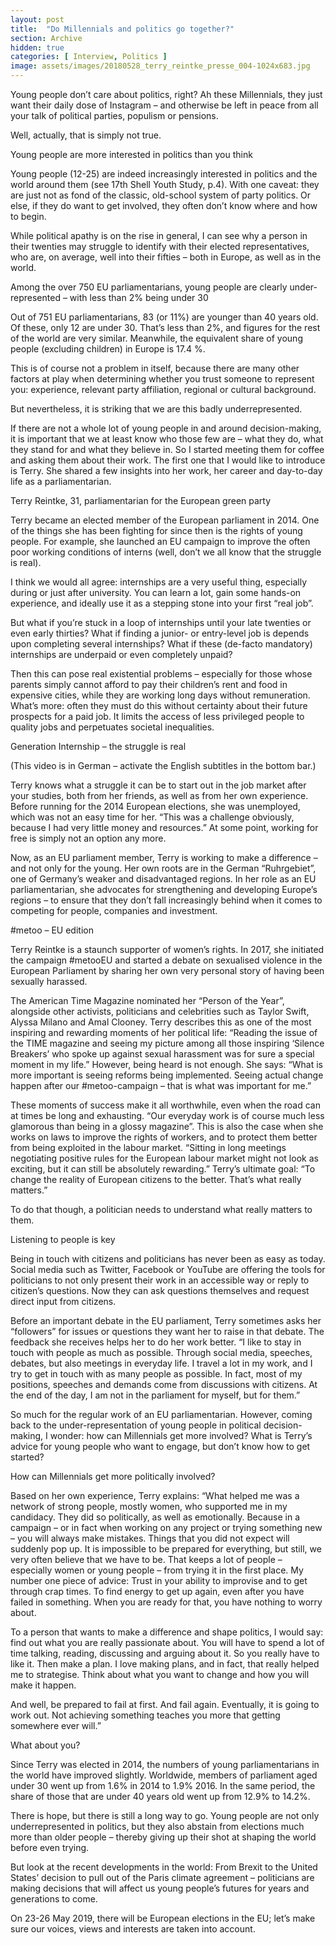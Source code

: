 ```yaml
---
layout: post
title:  "Do Millennials and politics go together?"
section: Archive
hidden: true
categories: [ Interview, Politics ]
image: assets/images/20180528_terry_reintke_presse_004-1024x683.jpg
---
```



Young people don’t care about politics, right? Ah these Millennials, they just want their daily dose of Instagram – and otherwise be left in peace from all your talk of political parties, populism or pensions.

Well, actually, that is simply not true.

Young people are more interested in politics than you think

Young people (12-25) are indeed increasingly interested in politics and the world around them (see 17th Shell Youth Study, p.4). With one caveat: they are just not as fond of the classic, old-school system of party politics. Or else, if they do want to get involved, they often don’t know where and how to begin.

While political apathy is on the rise in general, I can see why a person in their twenties may struggle to identify with their elected representatives, who are, on average, well into their fifties – both in Europe, as well as in the world.

Among the over 750 EU parliamentarians, young people are clearly under-represented – with less than 2% being under 30

Out of 751 EU parliamentarians, 83 (or 11%) are younger than 40 years old. Of these, only 12 are under 30. That’s less than 2%, and figures for the rest of the world are very similar. Meanwhile, the equivalent share of young people (excluding children) in Europe is 17.4 %.

This is of course not a problem in itself, because there are many other factors at play when determining whether you trust someone to represent you: experience, relevant party affiliation, regional or cultural background.

But nevertheless, it is striking that we are this badly underrepresented.

If there are not a whole lot of young people in and around decision-making, it is important that we at least know who those few are – what they do, what they stand for and what they believe in. So I started meeting them for coffee and asking them about their work. The first one that I would like to introduce is Terry. She shared a few insights into her work, her career and day-to-day life as a parliamentarian.

Terry Reintke, 31, parliamentarian for the European green party

Terry became an elected member of the European parliament in 2014. One of the things she has been fighting for since then is the rights of young people. For example, she launched an EU campaign to improve the often poor working conditions of interns (well, don’t we all know that the struggle is real).

I think we would all agree: internships are a very useful thing, especially during or just after university. You can learn a lot, gain some hands-on experience, and ideally use it as a stepping stone into your first “real job”.

But what if you’re stuck in a loop of internships until your late twenties or even early thirties? What if finding a junior- or entry-level job is depends upon completing several internships? What if these (de-facto mandatory) internships are underpaid or even completely unpaid?

Then this can pose real existential problems – especially for those whose parents simply cannot afford to pay their children’s rent and food in expensive cities, while they are working long days without remuneration. What’s more: often they must do this without certainty about their future prospects for a paid job. It limits the access of less privileged people to quality jobs and perpetuates societal inequalities.

Generation Internship – the struggle is real

(This video is in German – activate the English subtitles in the bottom bar.)



Terry knows what a struggle it can be to start out in the job market after your studies, both from her friends, as well as from her own experience. Before running for the 2014 European elections, she was unemployed, which was not an easy time for her. “This was a challenge obviously, because I had very little money and resources.” At some point, working for free is simply not an option any more.

Now, as an EU parliament member, Terry is working to make a difference – and not only for the young. Her own roots are in the German “Ruhrgebiet”, one of Germany’s weaker and disadvantaged regions. In her role as an EU parliamentarian, she advocates for strengthening and developing Europe’s regions – to ensure that they don’t fall increasingly behind when it comes to competing for people, companies and investment.

#metoo – EU edition

Terry Reintke is a staunch supporter of women’s rights. In 2017, she initiated the campaign #metooEU and started a debate on sexualised violence in the European Parliament by sharing her own very personal story of having been sexually harassed.

The American Time Magazine nominated her “Person of the Year”, alongside other activists, politicians and celebrities such as Taylor Swift, Alyssa Milano and Amal Clooney. Terry describes this as one of the most inspiring and rewarding moments of her political life: “Reading the issue of the TIME magazine and seeing my picture among all those inspiring ‘Silence Breakers’ who spoke up against sexual harassment was for sure a special moment in my life.” However, being heard is not enough. She says: “What is more important is seeing reforms being implemented. Seeing actual change happen after our #metoo-campaign – that is what was important for me.”

These moments of success make it all worthwhile, even when the road can at times be long and exhausting. “Our everyday work is of course much less glamorous than being in a glossy magazine”. This is also the case when she works on laws to improve the rights of workers, and to protect them better from being exploited in the labour market. “Sitting in long meetings negotiating positive rules for the European labour market might not look as exciting, but it can still be absolutely rewarding.” Terry’s ultimate goal: “To change the reality of European citizens to the better. That’s what really matters.”

To do that though, a politician needs to understand what really matters to them.

Listening to people is key

Being in touch with citizens and politicians has never been as easy as today. Social media such as Twitter, Facebook or YouTube are offering the tools for politicians to not only present their work in an accessible way or reply to citizen’s questions. Now they can ask questions themselves and request direct input from citizens.

Before an important debate in the EU parliament, Terry sometimes asks her “followers” for issues or questions they want her to raise in that debate. The feedback she receives helps her to do her work better. “I like to stay in touch with people as much as possible. Through social media, speeches, debates, but also meetings in everyday life. I travel a lot in my work, and I try to get in touch with as many people as possible. In fact, most of my positions, speeches and demands come from discussions with citizens. At the end of the day, I am not in the parliament for myself, but for them.”

So much for the regular work of an EU parliamentarian. However, coming back to the under-representation of young people in political decision-making, I wonder: how can Millennials get more involved? What is Terry’s advice for young people who want to engage, but don’t know how to get started?

How can Millennials get more politically involved?

Based on her own experience, Terry explains: “What helped me was a network of strong people, mostly women, who supported me in my candidacy. They did so politically, as well as emotionally. Because in a campaign – or in fact when working on any project or trying something new – you will always make mistakes. Things that you did not expect will suddenly pop up. It is impossible to be prepared for everything, but still, we very often believe that we have to be. That keeps a lot of people – especially women or young people – from trying it in the first place. My number one piece of advice: Trust in your ability to improvise and to get through crap times. To find energy to get up again, even after you have failed in something. When you are ready for that, you have nothing to worry about.

To a person that wants to make a difference and shape politics, I would say: find out what you are really passionate about. You will have to spend a lot of time talking, reading, discussing and arguing about it. So you really have to like it. Then make a plan. I love making plans, and in fact, that really helped me to strategise. Think about what you want to change and how you will make it happen.

And well, be prepared to fail at first. And fail again. Eventually, it is going to work out. Not achieving something teaches you more that getting somewhere ever will.”

What about you?

Since Terry was elected in 2014, the numbers of young parliamentarians in the world have improved slightly. Worldwide, members of parliament aged under 30 went up from 1.6% in 2014 to 1.9% 2016. In the same period, the share of those that are under 40 years old went up from 12.9% to 14.2%.

There is hope, but there is still a long way to go. Young people are not only underrepresented in politics, but they also abstain from elections much more than older people – thereby giving up their shot at shaping the world before even trying.

But look at the recent developments in the world: From Brexit to the United States’ decision to pull out of the Paris climate agreement – politicians are making decisions that will affect us young people’s futures for years and generations to come.

On 23-26 May 2019, there will be European elections in the EU; let’s make sure our voices, views and interests are taken into account.

 


